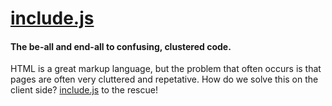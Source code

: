 # [include.js](https://www.github.com/justinoboyle/include.js)

#### The be-all and end-all to confusing, clustered code.

HTML is a great markup language, but the problem that often occurs is that pages are often very cluttered and repetative. How do we solve this on the client side? [include.js](https://www.github.com/justinoboyle/include.js) to the rescue!
